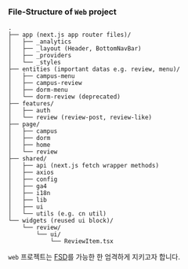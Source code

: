 ### File-Structure of `Web` project

```
.
├── app (next.js app router files)/
│   ├── _analytics
│   ├── _layout (Header, BottomNavBar)
│   ├── _providers
│   └── _styles
├── entities (important datas e.g. review, menu)/
│   ├── campus-menu
│   ├── campus-review
│   ├── dorm-menu
│   └── dorm-review (deprecated)
├── features/
│   ├── auth
│   └── review (review-post, review-like)
├── page/
│   ├── campus
│   ├── dorm
│   ├── home
│   └── review
├── shared/
│   ├── api (next.js fetch wrapper methods)
│   ├── axios
│   ├── config
│   ├── ga4
│   ├── i18n
│   ├── lib
│   ├── ui
│   └── utils (e.g. cn util)
└── widgets (reused ui block)/
    └── review/
        └── ui/
            └── ReviewItem.tsx
```

`web` 프로젝트는 [FSD](https://feature-sliced.design/kr)를 가능한 한 엄격하게 지키고자 합니다.
